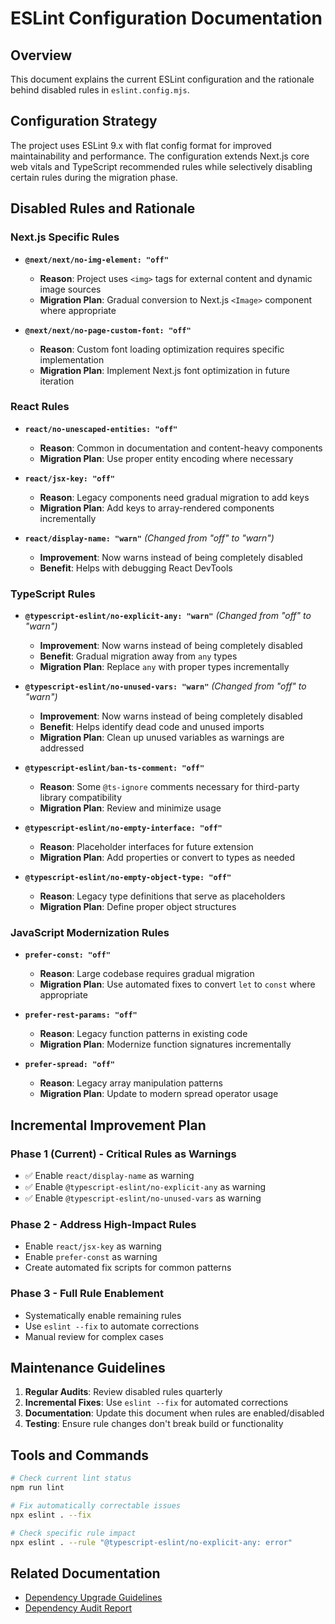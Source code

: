 # ESLint Configuration Documentation

## Overview

This document explains the current ESLint configuration and the rationale behind disabled rules in `eslint.config.mjs`.

## Configuration Strategy

The project uses ESLint 9.x with flat config format for improved maintainability and performance. The configuration extends Next.js core web vitals and TypeScript recommended rules while selectively disabling certain rules during the migration phase.

## Disabled Rules and Rationale

### Next.js Specific Rules

- **`@next/next/no-img-element: "off"`**
  - **Reason**: Project uses `<img>` tags for external content and dynamic image sources
  - **Migration Plan**: Gradual conversion to Next.js `<Image>` component where appropriate

- **`@next/next/no-page-custom-font: "off"`**
  - **Reason**: Custom font loading optimization requires specific implementation
  - **Migration Plan**: Implement Next.js font optimization in future iteration

### React Rules

- **`react/no-unescaped-entities: "off"`**
  - **Reason**: Common in documentation and content-heavy components
  - **Migration Plan**: Use proper entity encoding where necessary

- **`react/jsx-key: "off"`**
  - **Reason**: Legacy components need gradual migration to add keys
  - **Migration Plan**: Add keys to array-rendered components incrementally

- **`react/display-name: "warn"`** *(Changed from "off" to "warn")*
  - **Improvement**: Now warns instead of being completely disabled
  - **Benefit**: Helps with debugging React DevTools

### TypeScript Rules

- **`@typescript-eslint/no-explicit-any: "warn"`** *(Changed from "off" to "warn")*
  - **Improvement**: Now warns instead of being completely disabled
  - **Benefit**: Gradual migration away from `any` types
  - **Migration Plan**: Replace `any` with proper types incrementally

- **`@typescript-eslint/no-unused-vars: "warn"`** *(Changed from "off" to "warn")*
  - **Improvement**: Now warns instead of being completely disabled
  - **Benefit**: Helps identify dead code and unused imports
  - **Migration Plan**: Clean up unused variables as warnings are addressed

- **`@typescript-eslint/ban-ts-comment: "off"`**
  - **Reason**: Some `@ts-ignore` comments necessary for third-party library compatibility
  - **Migration Plan**: Review and minimize usage

- **`@typescript-eslint/no-empty-interface: "off"`**
  - **Reason**: Placeholder interfaces for future extension
  - **Migration Plan**: Add properties or convert to types as needed

- **`@typescript-eslint/no-empty-object-type: "off"`**
  - **Reason**: Legacy type definitions that serve as placeholders
  - **Migration Plan**: Define proper object structures

### JavaScript Modernization Rules

- **`prefer-const: "off"`**
  - **Reason**: Large codebase requires gradual migration
  - **Migration Plan**: Use automated fixes to convert `let` to `const` where appropriate

- **`prefer-rest-params: "off"`**
  - **Reason**: Legacy function patterns in existing code
  - **Migration Plan**: Modernize function signatures incrementally

- **`prefer-spread: "off"`**
  - **Reason**: Legacy array manipulation patterns
  - **Migration Plan**: Update to modern spread operator usage

## Incremental Improvement Plan

### Phase 1 (Current) - Critical Rules as Warnings
- ✅ Enable `react/display-name` as warning
- ✅ Enable `@typescript-eslint/no-explicit-any` as warning  
- ✅ Enable `@typescript-eslint/no-unused-vars` as warning

### Phase 2 - Address High-Impact Rules
- Enable `react/jsx-key` as warning
- Enable `prefer-const` as warning
- Create automated fix scripts for common patterns

### Phase 3 - Full Rule Enablement
- Systematically enable remaining rules
- Use `eslint --fix` to automate corrections
- Manual review for complex cases

## Maintenance Guidelines

1. **Regular Audits**: Review disabled rules quarterly
2. **Incremental Fixes**: Use `eslint --fix` for automated corrections
3. **Documentation**: Update this document when rules are enabled/disabled
4. **Testing**: Ensure rule changes don't break build or functionality

## Tools and Commands

```bash
# Check current lint status
npm run lint

# Fix automatically correctable issues
npx eslint . --fix

# Check specific rule impact
npx eslint . --rule "@typescript-eslint/no-explicit-any: error"
```

## Related Documentation

- [Dependency Upgrade Guidelines](./dependency-upgrade-guidelines.md)
- [Dependency Audit Report](./dependency-audit-2025.md)
